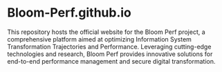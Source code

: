 # Bloom-Perf.github.io
This repository hosts the official website for the Bloom Perf project, a comprehensive platform aimed at optimizing Information System Transformation Trajectories and Performance. Leveraging cutting-edge technologies and research, Bloom Perf provides innovative solutions for end-to-end performance management and secure digital transformation.
